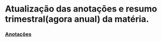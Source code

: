 # Atualização das anotações e resumo trimestral(agora anual) da matéria.
### <a href="https://www.evernote.com/shard/s499/sh/993824fe-fa95-6707-c1e6-8229630d80d8/cf8ec054d844f17b194273866e86710b">Anotações</a>
